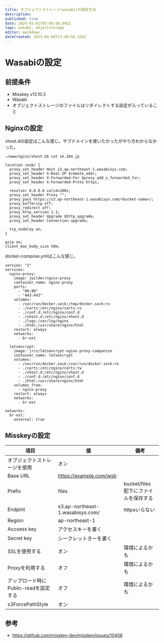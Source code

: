 ```yaml
---
title: オブジェクトストレージ(wasabi)の設定方法
description: 
published: true
date: 2024-05-01T05:09:50.845Z
tags: wasabi, objectstorage
editor: markdown
dateCreated: 2023-04-04T13:48:56.154Z
---
```


# Wasabiの設定

## 前提条件

- Misskey v13.10.3
- Wasabi
- オブジェクトストレージのファイルはリダイレクトする設定が入っていること

## Nginxの設定

vhost.dの設定はこんな感じ。サブドメインを使いたかったがやり方わからなかった。

```
~/www/nginx/vhost.d$ cat sk.204.jp 

location /wsb/ {
  proxy_set_header Host s3.ap-northeast-1.wasabisys.com;
  proxy_set_header X-Real-IP $remote_addr;
  proxy_set_header X-Forwarded-For $proxy_add_x_forwarded_for;
  proxy_set_header X-Forwarded-Proto https;

  resolver 8.8.8.8 valid=100s;
  proxy_set_header Proxy "";
  proxy_pass https://s3.ap-northeast-1.wasabisys.com/<bucket-name>/;
  proxy_buffering off;
  proxy_redirect off;
  proxy_http_version 1.1;
  proxy_set_header Upgrade $http_upgrade;
  proxy_set_header Connection upgrade;

  tcp_nodelay on;
}

gzip on;
client_max_body_size 50m;
```



docker-compose.ymlはこんな感じ。

```
version: "3"
services:
  nginx-proxy:
    image: jwilder/nginx-proxy
    container_name: nginx-proxy
    ports:
      - "80:80"
      - "443:443"
    volumes:
      - /var/run/docker.sock:/tmp/docker.sock:ro
      - ./certs:/etc/nginx/certs:ro
      - ./conf.d:/etc/nginx/conf.d
      - ./vhost.d:/etc/nginx/vhost.d
      - ./logs:/var/log/nginx
      - ./html:/usr/share/nginx/html
    restart: always
    networks:
      - br-ext

  letsencrypt:
    image: jrcs/letsencrypt-nginx-proxy-companion
    container_name: letsencrypt
    volumes:
      - /var/run/docker.sock:/var/run/docker.sock:ro
      - ./certs:/etc/nginx/certs:rw
      - ./vhost.d:/etc/nginx/vhost.d
      - ./conf.d:/etc/nginx/conf.d
      - ./html:/usr/share/nginx/html
    volumes_from:
      - nginx-proxy
    restart: always
    networks:
      - br-ext

networks:
  br-ext:
    external: true
```

## Misskeyの設定

| 項目 | 値 | 備考 |
| --- | --- | --- |
| オブジェクトストレージを使用 | オン | |
| Base URL | https://example.com/wsb | |
| Prefix | files | bucket/files 配下にファイルを保存する|
| Endpint | s3.ap-northeast-1.wasabisys.com/ | httpsいらない |
| Region | ap-northeast-1 | |
| Accsess key | アクセスキーを書く | |
| Secret key | シークレットきーを書く | |
| SSLを使用する | オン | 環境によるかも |
| Proxyを利用する | オフ | 環境によるかも |
| アップロード時にPublic-readを設定する | オフ | 環境によるかも |
| s3ForcePathStyle | オン | |

## 参考

- https://github.com/misskey-dev/misskey/issues/10408